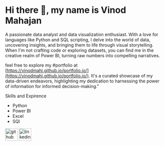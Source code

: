 # Hi there 👋, my name is Vinod Mahajan

A passionate data analyst and data visualization enthusiast. With a love for languages like Python and SQL scripting, I delve into the world of data, uncovering insights, and bringing them to life through visual storytelling. When I'm not crafting code or exploring datasets, you can find me in the creative realm of Power BI, turning raw numbers into compelling narratives.
 
feel free to explore my #portfolio at [https://vinodmahi.github.io/portfolio.io/](https://vinodmahi.github.io/portfolio.io/). It's a curated showcase of my data-driven endeavors, highlighting my dedication to harnessing the power of information for informed decision-making."


Skills and Expirence
* Python
* Power BI
* Excel
* SQl

  

[<img src='https://cdn.jsdelivr.net/npm/simple-icons@3.0.1/icons/github.svg' alt='github' height='40'>](https://github.com/vinodmahi)  [<img src='https://cdn.jsdelivr.net/npm/simple-icons@3.0.1/icons/linkedin.svg' alt='linkedin' height='40'>](https://www.linkedin.com/in/vinod-mahajanrs/)  

